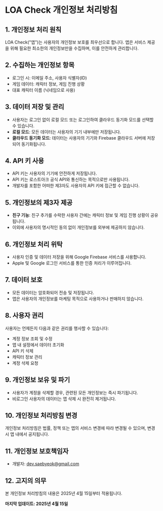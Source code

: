 # LOA Check 개인정보 처리방침

## 1. 개인정보 처리 원칙
LOA Check("앱")는 사용자의 개인정보 보호를 최우선으로 합니다. 앱은 서비스 제공을 위해 필요한 최소한의 개인정보만을 수집하며, 이를 안전하게 관리합니다.

## 2. 수집하는 개인정보 항목
- 로그인 시: 이메일 주소, 사용자 식별자(ID)
- 게임 데이터: 캐릭터 정보, 게임 진행 상황
- 대표 캐릭터 이름 (닉네임으로 사용)

## 3. 데이터 저장 및 관리
- 사용자는 로그인 없이 로컬 모드 또는 로그인하여 클라우드 동기화 모드를 선택할 수 있습니다.
- **로컬 모드**: 모든 데이터는 사용자의 기기 내부에만 저장됩니다.
- **클라우드 동기화 모드**: 데이터는 사용자의 기기와 Firebase 클라우드 서버에 저장되어 동기화됩니다.

## 4. API 키 사용
- API 키는 사용자의 기기에 안전하게 저장됩니다.
- API 키는 로스트아크 공식 API와 통신하는 목적으로만 사용됩니다.
- 개발자를 포함한 어떠한 제3자도 사용자의 API 키에 접근할 수 없습니다.

## 5. 개인정보의 제3자 제공
- **친구 기능**: 친구 추가를 수락한 사용자 간에는 캐릭터 정보 및 게임 진행 상황이 공유됩니다.
- 이외에 사용자의 명시적인 동의 없이 개인정보를 외부에 제공하지 않습니다.

## 6. 개인정보 처리 위탁
- 사용자 인증 및 데이터 저장을 위해 Google Firebase 서비스를 사용합니다.
- Apple 및 Google 로그인 서비스를 통한 인증 처리가 이루어집니다.

## 7. 데이터 보호
- 모든 데이터는 암호화되어 전송 및 저장됩니다.
- 앱은 사용자의 개인정보를 마케팅 목적으로 사용하거나 판매하지 않습니다.

## 8. 사용자 권리
사용자는 언제든지 다음과 같은 권리를 행사할 수 있습니다:
- 계정 정보 조회 및 수정
- 앱 내 설정에서 데이터 초기화
- API 키 삭제
- 캐릭터 정보 관리
- 계정 삭제 요청

## 9. 개인정보 보유 및 파기
- 사용자가 계정을 삭제할 경우, 관련된 모든 개인정보는 즉시 파기됩니다.
- 비로그인 사용자의 데이터는 앱 삭제 시 완전히 제거됩니다.

## 10. 개인정보 처리방침 변경
개인정보 처리방침은 법률, 정책 또는 앱의 서비스 변경에 따라 변경될 수 있으며, 변경 시 앱 내에서 공지됩니다.

## 11. 개인정보 보호책임자
- 개발자: dev.saebyeok@gmail.com

## 12. 고지의 의무
본 개인정보 처리방침의 내용은 2025년 4월 15일부터 적용됩니다.

**마지막 업데이트: 2025년 4월 15일**
